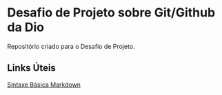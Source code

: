 # Desafio de Projeto sobre Git/Github da Dio 
Repositório criado para o Desafio de Projeto.

## Links Úteis
[Sintaxe Básica Markdown](https://www.markdownguide.org/basic-syntax)
